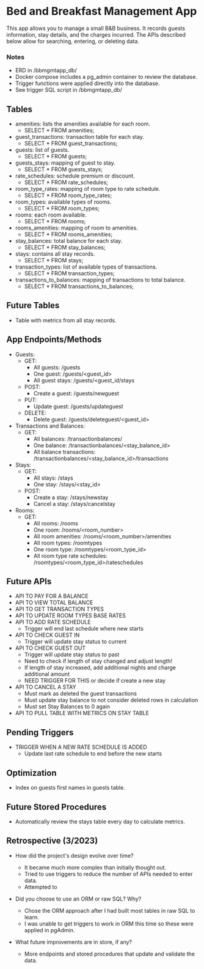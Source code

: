 # Bed and Breakfast Management App
This app allows you to manage a small B&B business.
It records guests information, stay details, and the charges incurred.
The APIs described below allow for searching, entering, or deleting data.

### Notes
- ERD in /bbmgmtapp_db/
- Docker compose includes a pg_admin container to review the database.
- Trigger functions were applied directly into the database.
- See trigger SQL script in /bbmgmtapp_db/

## Tables
- amenities: lists the amenities available for each room.
  - SELECT * FROM amenities;
- guest_transactions: transaction table for each stay.
  - SELECT * FROM guest_transactions;
- guests: list of guests.
  - SELECT * FROM guests;
- guests_stays: mapping of guest to stay.
  - SELECT * FROM guests_stays;
- rate_schedules: schedule premium or discount.
  - SELECT * FROM rate_schedules;
- room_type_rates: mapping of room type to rate schedule.
  - SELECT * FROM room_type_rates;
- room_types: available types of rooms.
  - SELECT * FROM room_types;
- rooms: each room available.
  - SELECT * FROM rooms;
- rooms_amenities: mapping of room to amenities.
  - SELECT * FROM rooms_amenities;
- stay_balances: total balance for each stay.
  - SELECT * FROM stay_balances;
- stays: contains all stay records.
  - SELECT * FROM stays;
- transaction_types: list of available types of transactions.
  - SELECT * FROM transaction_types;
- transactions_to_balances: mapping of transactions to total balance.
  - SELECT * FROM transactions_to_balances;

## Future Tables
- Table with metrics from all stay records.

## App Endpoints/Methods
- Guests:
  - GET:
      - All guests: /guests
      - One guest: /guests/<guest_id>
      - All guest stays: /guests/<guest_id/stays
  - POST:
      - Create a guest: /guests/newguest
  - PUT:
      - Update guest: /guests/updateguest
  - DELETE:
    - Delete guest: /guests/deleteguest/<guest_id>
- Transactions and Balances:
  - GET:
    - All balances: /transactionbalances/
    - One balance: /transactionbalances/<stay_balance_id>
    - All balance transactions: /transactionbalances/<stay_balance_id>/transactions
- Stays:
  - GET:
    - All stays: /stays
    - One stay: /stays/<stay_id>
  - POST:
    - Create a stay: /stays/newstay        
    - Cancel a stay: /stays/cancelstay
- Rooms:
  - GET:
    - All rooms: /rooms
    - One room: /rooms/<room_number>
    - All room amenities: /rooms/<room_number>/amenities
    - All room types: /roomtypes
    - One room type: /roomtypes/<room_type_id>
    - All room type rate schedules: /roomtypes/<room_type_id>/rateschedules

## Future APIs
- API TO PAY FOR A BALANCE
- API TO VIEW TOTAL BALANCE
- API TO GET TRANSACTION TYPES
- API TO UPDATE ROOM TYPES BASE RATES
- API TO ADD RATE SCHEDULE
  - Trigger will end last schedule where new starts
- API TO CHECK GUEST IN
  - Trigger will update stay status to current
- API TO CHECK GUEST OUT
  - Trigger will update stay status to past
  - Need to check if length of stay changed and adjust length!
  - If length of stay increased, add additional nights and charge additional amount
  - NEED TRIGGER FOR THIS or decide if create a new stay
- API TO CANCEL A STAY
  - Must mark as deleted the guest transactions
  - Must update stay balance to not consider deleted rows in calculation
  - Must set Stay Balances to 0 again
- API TO PULL TABLE WITH METRICS ON STAY TABLE

## Pending Triggers
- TRIGGER WHEN A NEW RATE SCHEDULE IS ADDED
  - Update last rate schedule to end before the new starts

## Optimization
- Index on guests first names in guests table.

## Future Stored Procedures
- Automatically review the stays table every day to calculate metrics.

## Retrospective (3/2023)
- How did the project's design evolve over time?
  - It became much more complex than initially thought out.
  - Tried to use triggers to reduce the number of APIs needed to enter data.
  - Attempted to

- Did you choose to use an ORM or raw SQL? Why?
  - Chose the ORM approach after I had built most tables in raw SQL to learn.
  - I was unable to get triggers to work in ORM this time so these were applied in pgAdmin.

- What future improvements are in store, if any?
  - More endpoints and stored procedures that update and validate the data.

